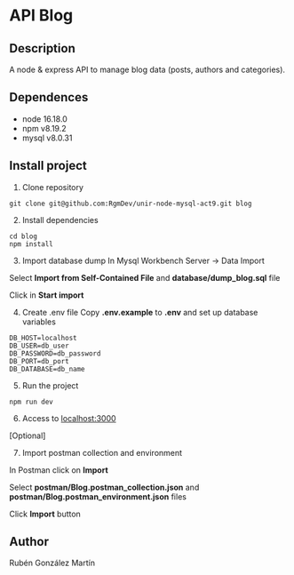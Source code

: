 # API Blog
## Description
A node & express API to manage blog data (posts, authors and categories).

## Dependences
- node 16.18.0
- npm v8.19.2
- mysql v8.0.31

## Install project
1. Clone repository
```
git clone git@github.com:RgmDev/unir-node-mysql-act9.git blog
```

2. Install dependencies
```
cd blog
npm install
```

3. Import database dump
In Mysql Workbench Server -> Data Import

Select __Import from Self-Contained File__ and __database/dump_blog.sql__ file

Click in __Start import__

4. Create .env file
Copy __.env.example__ to __.env__ and set up database variables
```
DB_HOST=localhost
DB_USER=db_user
DB_PASSWORD=db_password
DB_PORT=db_port
DB_DATABASE=db_name
```

5. Run the project
```
npm run dev
```

6. Access to [localhost:3000](http://localhost:3000)

[Optional]

7. Import postman collection and environment

In Postman click on __Import__ 

Select __postman/Blog.postman_collection.json__ and __postman/Blog.postman_environment.json__ files

Click __Import__ button

## Author
Rubén González Martín